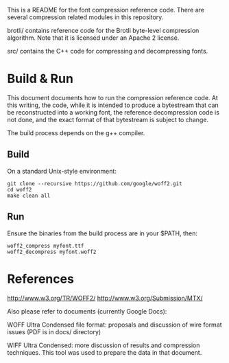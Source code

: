 ﻿This is a README for the font compression reference code. There are several
compression related modules in this repository.

brotli/ contains reference code for the Brotli byte-level compression
algorithm. Note that it is licensed under an Apache 2 license.

src/ contains the C++ code for compressing and decompressing fonts.

# Build & Run

This document documents how to run the compression reference code. At this
writing, the code, while it is intended to produce a bytestream that can be
reconstructed into a working font, the reference decompression code is not
done, and the exact format of that bytestream is subject to change.

The build process depends on the g++ compiler.

## Build

On a standard Unix-style environment:

```
git clone --recursive https://github.com/google/woff2.git
cd woff2
make clean all
```

## Run

Ensure the binaries from the build process are in your $PATH, then:

```
woff2_compress myfont.ttf
woff2_decompress myfont.woff2
```

# References

http://www.w3.org/TR/WOFF2/
http://www.w3.org/Submission/MTX/

Also please refer to documents (currently Google Docs):

WOFF Ultra Condensed file format: proposals and discussion of wire format
issues (PDF is in docs/ directory)

WIFF Ultra Condensed: more discussion of results and compression techniques.
This tool was used to prepare the data in that document.
